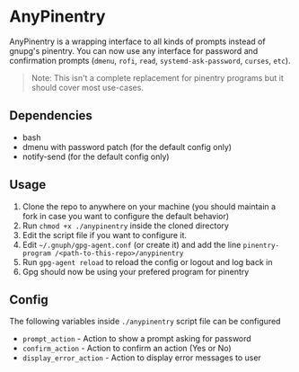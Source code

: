# AnyPinentry
AnyPinentry is a wrapping interface to all kinds of prompts instead of gnupg's pinentry.
You can now use any interface for password and confirmation prompts (`dmenu`, `rofi`, `read`, `systemd-ask-password`, `curses`, `etc`).

> Note: This isn't a complete replacement for pinentry programs but it should cover most use-cases.

## Dependencies
* bash
* dmenu with password patch (for the default config only)
* notify-send (for the default config only)

## Usage
1. Clone the repo to anywhere on your machine (you should maintain a fork in case you want to configure the default behavior)
2. Run `chmod +x ./anypinentry` inside the cloned directory
3. Edit the script file if you want to configure it. 
4. Edit `~/.gnuph/gpg-agent.conf` (or create it) and add the line `pinentry-program /<path-to-this-repo>/anypinentry`
5. Run `gpg-agent reload` to reload the config or logout and log back in
6. Gpg should now be using your prefered program for pinentry

## Config
The following variables inside `./anypinentry` script file can be configured

* `prompt_action` - Action to show a prompt asking for password
* `confirm_action` - Action to confirm an action (Yes or No)
* `display_error_action` - Action to display error messages to user
